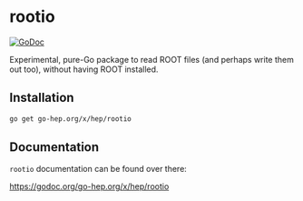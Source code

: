 # rootio

[![GoDoc](https://godoc.org/go-hep.org/x/hep/rootio?status.svg)](https://godoc.org/go-hep.org/x/hep/rootio)

Experimental, pure-Go package to read ROOT files (and perhaps write
them out too), without having ROOT installed.

## Installation

```sh
go get go-hep.org/x/hep/rootio
```

## Documentation

``rootio`` documentation can be found over there:

https://godoc.org/go-hep.org/x/hep/rootio


